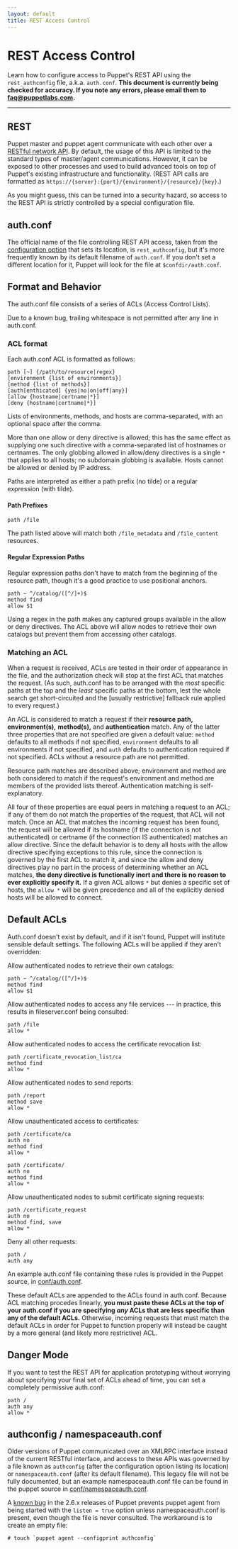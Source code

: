 ```yaml
---
layout: default
title: REST Access Control
---
```


REST Access Control
===================

Learn how to configure access to Puppet's REST API using the `rest_authconfig` file, a.k.a. `auth.conf`. **This document is currently being checked for accuracy. If you note any errors, please email them to <faq@puppetlabs.com>.**

* * *

REST
----

Puppet master and puppet agent communicate with each other over a [RESTful network API](./rest_api.html). By default, the usage of this API is limited to the standard types of master/agent communications. However, it can be exposed to other processes and used to build advanced tools on top of Puppet's existing infrastructure and functionality. (REST API calls are formatted as `https://{server}:{port}/{environment}/{resource}/{key}`.)


As you might guess, this can be turned into a security hazard, so access to the REST API is strictly controlled by a special configuration file.

auth.conf
---------

The official name of the file controlling REST API access, taken from the [configuration option](/references/latest/configuration.html) that sets its location, is `rest_authconfig`, but it's more frequently known by its default filename of `auth.conf`. If you don't set a different location for it, Puppet will look for the file at `$confdir/auth.conf`.

Format and Behavior
-------------------

The auth.conf file consists of a series of ACLs (Access Control Lists). 

Due to a known bug, trailing whitespace is not permitted after any line in auth.conf. 

### ACL format

Each auth.conf ACL is formatted as follows:

    path [~] {/path/to/resource|regex}
    [environment {list of environments}]
    [method {list of methods}]
    [auth[enthicated] {yes|no|on|off|any}]
    [allow {hostname|certname|*}]
    [deny {hostname|certname|*}]

Lists of environments, methods, and hosts are comma-separated, with an optional space after the comma. 

More than one allow or deny directive is allowed; this has the same effect as supplying one such directive with a comma-separated list of hostnames or certnames. The only globbing allowed in allow/deny directives is a single `*` that applies to all hosts; no subdomain globbing is available. Hosts cannot be allowed or denied by IP address. 

Paths are interpreted as either a path prefix (no tilde) or a regular expression (with tilde). 

#### Path Prefixes

    path /file

The path listed above will match both `/file_metadata` and
`/file_content` resources.

#### Regular Expression Paths

Regular expression paths don't have to match from the beginning of the resource path, though it's a good practice to use positional anchors. 

    path ~ ^/catalog/([^/]+)$
    method find
    allow $1

Using a regex in the path makes any captured groups available in the allow or deny directives. The ACL above will allow nodes to retrieve their own catalogs but prevent them from accessing other catalogs.


### Matching an ACL

When a request is received, ACLs are tested in their order of appearance in the file, and the authorization check will stop at the first ACL that matches the request. (As such, auth.conf has to be arranged with the _most_ specific paths at the top and the _least_ specific paths at the bottom, lest the whole search get short-circuited and the \[usually restrictive\] fallback rule applied to every request.)

An ACL is considered to match a request if their **resource path,** **environment(s),** **method(s),** and **authentication** match. Any of the latter three properties that are not specified are given a default value: `method` defaults to all methods if not specified, `environment` defaults to all environments if not specified, and `auth` defaults to authentication required if not specified. ACLs without a resource path are not permitted.

Resource path matches are described above; environment and method are both considered to match if the request's environment and method are members of the provided lists thereof. Authentication matching is self-explanatory. 

All four of these properties are equal peers in matching a request to an ACL; if any of them do not match the properties of the request, that ACL will not match. Once an ACL that matches the incoming request has been found, the request will be allowed if its hostname (if the connection is not authenticated) or certname (if the connection IS authenticated) matches an allow directive. Since the default behavior is to deny all hosts with the allow directive specifying exceptions to this rule, since the connection is governed by the first ACL to match it, and since the allow and deny directives play no part in the process of determining whether an ACL matches, **the deny directive is functionally inert and there is no reason to ever explicitly specify it.** If a given ACL allows `*` but denies a specific set of hosts, the `allow *` will be given precedence and all of the explicitly denied hosts will be allowed to connect. 


Default ACLs
------------

Auth.conf doesn't exist by default, and if it isn't found, Puppet will institute sensible default settings. The following ACLs will be applied if they aren't overridden:

Allow authenticated nodes to retrieve their own catalogs:

    path ~ ^/catalog/([^/]+)$
    method find
    allow $1

Allow authenticated nodes to access any file services --- in practice, this results in fileserver.conf being consulted: 

    path /file
    allow *

Allow authenticated nodes to access the certificate revocation list:

    path /certificate_revocation_list/ca
    method find
    allow *

Allow authenticated nodes to send reports:

    path /report
    method save
    allow *

Allow unauthenticated access to certificates:

    path /certificate/ca
    auth no
    method find
    allow *

    path /certificate/
    auth no
    method find
    allow *

Allow unauthenticated nodes to submit certificate signing requests:

    path /certificate_request
    auth no
    method find, save
    allow *

Deny all other requests:

    path /
    auth any

An example auth.conf file containing these rules is provided in the Puppet source, in [conf/auth.conf](http://github.com/puppetlabs/puppet/blob/2.6.x/conf/auth.conf).

These default ACLs are appended to the ACLs found in auth.conf. Because ACL matching procedes linearly, **you must paste these ACLs at the top of your auth.conf if you are specifying _any_ ACLs that are less specific than any of the default ACLs.** Otherwise, incoming requests that must match the default ACLs in order for Puppet to function properly will instead be caught by a more general (and likely more restrictive) ACL. 

Danger Mode
-----------

If you want to test the REST API for application prototyping without worrying about specifying your final set of ACLs ahead of time, you can set a completely permissive auth.conf:

    path /
    auth any
    allow *

authconfig / namespaceauth.conf
-------------------------------

Older versions of Puppet communicated over an XMLRPC interface instead of the current RESTful interface, and access to these APIs was governed by a file known as `authconfig` (after the configuration option listing its location) or `namespaceauth.conf` (after its default filename). This legacy file will not be fully documented, but an example namespaceauth.conf file can be found in the puppet source in [conf/namespaceauth.conf](http://github.com/puppetlabs/puppet/blob/2.6.x/conf/namespaceauth.conf).

A [known bug](http://projects.puppetlabs.com/issues/6442) in the 2.6.x releases of Puppet prevents puppet agent from being started with the `listen = true` option unless namespaceauth.conf is present, even though the file is never consulted. The workaround is to create an empty file:

    # touch `puppet agent --configprint authconfig`
